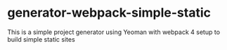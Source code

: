 # generator-webpack-simple-static
This is a simple project generator using Yeoman with webpack 4 setup to build simple static sites
